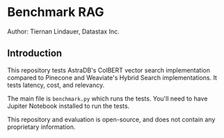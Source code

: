 # Benchmark RAG
Author: Tiernan Lindauer, Datastax Inc.

## Introduction
This repository tests AstraDB's ColBERT vector search implementation compared to Pinecone and Weaviate's Hybrid Search implementations. It tests latency, cost, and relevancy.

The main file is `benchmark.py` which runs the tests. You'll need to have Jupiter Notebook installed to run the tests.

This repository and evaluation is open-source, and does not contain any proprietary information.
